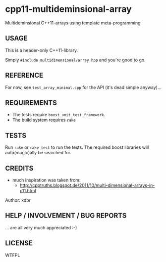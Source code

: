 cpp11-multideminsional-array
============================

Multideminsional C++11-arrays using template meta-programming

USAGE
-----

This is a header-only C++11-library.

Simply `#include multidimensional/array.hpp` and you're good to go.

REFERENCE
---------

For now, see `test_array_minimal.cpp` for the API (it's dead simple anyway)...

REQUIREMENTS
------------

* The tests require `boost_unit_test_framework`.
* The build system requires `rake`

TESTS
-----

Run `rake` or `rake test` to run the tests.
The required boost libraries will auto(magic)ally be searched for.

CREDITS
-------
* much inspiration was taken from:
    * <http://cpptruths.blogspot.de/2011/10/multi-dimensional-arrays-in-c11.html>

Author: xdbr

HELP / INVOLVEMENT / BUG REPORTS
------------------

... are all very much appreciated :-)

LICENSE
-------
WTFPL